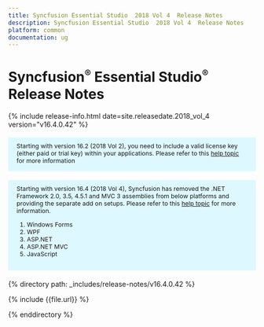 ```yaml
---
title: Syncfusion Essential Studio  2018 Vol 4  Release Notes  
description: Syncfusion Essential Studio  2018 Vol 4  Release Notes  
platform: common
documentation: ug
---
```


# Syncfusion<sup style="font-size:70%">&reg;</sup> Essential Studio<sup style="font-size:70%">&reg;</sup>  Release Notes  

{% include release-info.html date=site.releasedate.2018_vol_4  version="v16.4.0.42" %} 

<style>
#license {
    font-size: .88em!important;
margin-top: 1.5em;     margin-bottom: 1.5em;
    background-color: #def8ff;
    padding: 10px 17px 14px;
}
</style>

<div id="license">
Starting with version 16.2 (2018 Vol 2), you need to include a valid license key (either paid or trial key) within your applications. 
Please refer to this <a href="/common/essential-studio/licensing/license-key">help topic</a> for more information 
</div>

<div id="license">
Starting with version 16.4 (2018 Vol 4), Syncfusion has removed the .NET Framework 2.0, 3.5, 4.5.1 and MVC 3 assemblies from below platforms and providing the separate add on setups.  
Please refer to this <a href="/common/essential-studio/installation/essential-studio-platform-framework-add-ons">help topic</a> for more information.

<ol>
<li>Windows Forms</li> 
<li>WPF</li> 
<li>ASP.NET</li>  
<li>ASP.NET MVC</li> 
<li>JavaScript</li> 
</ol>

</div>

{% directory path: _includes/release-notes/v16.4.0.42 %}

{% include {{file.url}} %}

{% enddirectory %}